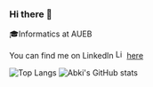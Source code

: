 ### Hi there 👋

:mortar_board:Informatics at AUEB

You can find me on LinkedIn <a href="https://emoji.gg/emoji/5085-linkedin-logo"><img src="https://cdn3.emoji.gg/emojis/5085-linkedin-logo.png" width="16px" height="16px" alt="Linkedin_logo"></a> [here](https://www.linkedin.com/in/komnas-kafasis/)

![Top Langs](https://github-readme-stats.vercel.app/api/top-langs/?username=abki12c)
![Abki's GitHub stats](https://github-readme-stats.vercel.app/api?username=abki12c)
